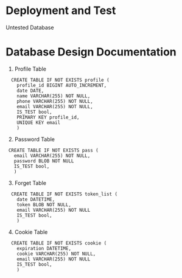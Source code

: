 # Deployment and Test
Untested Database

# Database Design Documentation

1. Profile Table
```
  CREATE TABLE IF NOT EXISTS profile (
    profile_id BIGINT AUTO_INCREMENT,
    date DATE,
    name VARCHAR(255) NOT NULL,
    phone VARCHAR(255) NOT NULL,
    email VARCHAR(255) NOT NULL,
    IS_TEST bool,
    PRIMARY KEY profile_id,
    UNIQUE KEY email
    )
```

2. Password Table
```
 CREATE TABLE IF NOT EXISTS pass (
   email VARCHAR(255) NOT NULL,
   password BLOB NOT NULL
   IS_TEST bool,
   )
```

3. Forget Table
```
  CREATE TABLE IF NOT EXISTS token_list (
    date DATETIME,
    token BLOB NOT NULL,
    email VARCHAR(255) NOT NULL
    IS_TEST bool,
    )
```

4. Cookie Table
```
  CREATE TABLE IF NOT EXISTS cookie (
    expiration DATETIME,
    cookie VARCHAR(255) NOT NULL,
    email VARCHAR(255) NOT NULL
    IS_TEST bool,
    )
```
